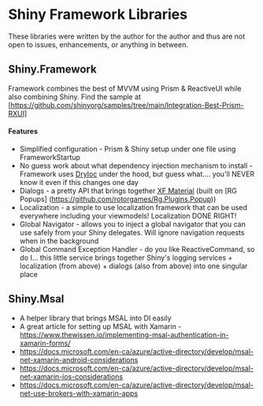 # Shiny Framework Libraries

These libraries were written by the author for the author and thus are not open to issues, enhancements, or anything in between.


## Shiny.Framework
Framework combines the best of MVVM using Prism & ReactiveUI while also combining Shiny.  Find the sample at [https://github.com/shinyorg/samples/tree/main/Integration-Best-Prism-RXUI]

#### Features
* Simplified configuration - Prism & Shiny setup under one file using FrameworkStartup
* No guess work about what dependency injection mechanism to install - Framework uses [DryIoc](https://github.com/dadhi/DryIoc) under the hood, but guess what.... you'll NEVER know it even if this changes one day
* Dialogs - a pretty API that brings together [XF Material](https://github.com/Baseflow/XF-Material-Library) (built on [RG Popups] (https://github.com/rotorgames/Rg.Plugins.Popup))
* Localization - a simple to use localization framework that can be used everywhere including your viewmodels!  Localization DONE RIGHT!
* Global Navigator - allows you to inject a global navigator that you can use safely from your Shiny delegates.  Will ignore navigation requests when in the background
* Global Command Exception Handler - do you like ReactiveCommand, so do I... this little service brings together Shiny's logging services + localization (from above) + dialogs (also from above) into one singular place


## Shiny.Msal
* A helper library that brings MSAL into DI easily
* A great article for setting up MSAL with Xamarin - https://www.thewissen.io/implementing-msal-authentication-in-xamarin-forms/
* https://docs.microsoft.com/en-ca/azure/active-directory/develop/msal-net-xamarin-android-considerations
* https://docs.microsoft.com/en-ca/azure/active-directory/develop/msal-net-xamarin-ios-considerations
* https://docs.microsoft.com/en-ca/azure/active-directory/develop/msal-net-use-brokers-with-xamarin-apps